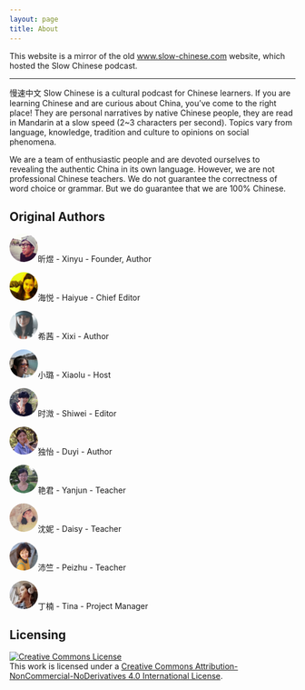 ```yaml
---
layout: page
title: About
---
```

This website is a mirror of the old www.slow-chinese.com website, which hosted the Slow Chinese podcast.

---

慢速中文 Slow Chinese is a cultural podcast for Chinese learners. If you are learning Chinese and are curious about China, you’ve come to the right place! They are personal narratives by native Chinese people, they are read in Mandarin at a slow speed (2~3 characters per second). Topics vary from language, knowledge, tradition and culture to opinions on social phenomena.

We are a team of enthusiastic people and are devoted ourselves to revealing the authentic China in its own language. However, we are not professional Chinese teachers. We do not guarantee the correctness of word choice or grammar. But we do guarantee that we are 100% Chinese.

Original Authors
---
<img src="/assets/img/xinyu.jpg" width="50" style="border-radius: 50%;" />昕煜 - Xinyu - Founder, Author

<img src="/assets/img/haiyue.jpg" width="50" style="border-radius: 50%;" />海悦 - Haiyue - Chief Editor

<img src="/assets/img/xixi.jpg" width="50" style="border-radius: 50%;" />希茜 - Xixi - Author

<img src="/assets/img/xiaolu.jpg" width="50" style="border-radius: 50%;" />小璐 - Xiaolu - Host

<img src="/assets/img/shiwei.jpg" width="50" style="border-radius: 50%;" />时溦 - Shiwei - Editor

<img src="/assets/img/duyi.jpg" width="50" style="border-radius: 50%;" />独怡 - Duyi - Author

<img src="/assets/img/yanjun.jpg" width="50" style="border-radius: 50%;" />艳君 - Yanjun - Teacher

<img src="/assets/img/daisy.jpg" width="50" style="border-radius: 50%;" />沈妮 - Daisy - Teacher

<img src="/assets/img/peizhu.jpg" width="50" style="border-radius: 50%;" />沛竺 - Peizhu - Teacher

<img src="/assets/img/tina.jpg" width="50" style="border-radius: 50%;" />丁楠 - Tina - Project Manager

Licensing 
---
<a rel="license" href="http://creativecommons.org/licenses/by-nc-nd/4.0/"><img alt="Creative Commons License" style="border-width:0" src="https://i.creativecommons.org/l/by-nc-nd/4.0/88x31.png" /></a><br />This work is licensed under a <a rel="license" href="http://creativecommons.org/licenses/by-nc-nd/4.0/">Creative Commons Attribution-NonCommercial-NoDerivatives 4.0 International License</a>.
